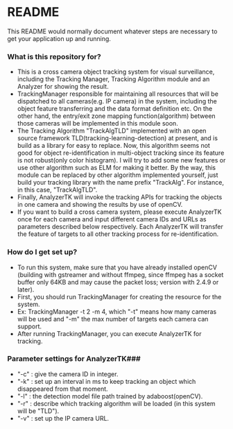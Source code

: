 # README #

This README would normally document whatever steps are necessary to get your application up and running.

### What is this repository for? ###

* This is a cross camera object tracking system for visual surveillance, including the Tracking Manager, Tracking Algorithm module and an Analyzer for showing the result.
* TrackingManager responsible for maintaining all resources that will be dispatched to all cameras(e.g. IP camera) in the system, including the object feature transferring and the data format definition etc. On the other hand, the entry/exit zone mapping function(algorithm) between those cameras will be implemented in this module soon.
* The Tracking Algorithm "TrackAlgTLD" implemented with an open source framework TLD(tracking-learning-detection) at present, and is build as a library for easy to replace. Now, this algorithm seems not good for object re-identification in multi-object tracking since its feature is not robust(only color histogram). I will try to add some new features or use other algorithm such as ELM for making it better. By the way, this module can be replaced by other algorithm implemented yourself, just build your tracking library with the name prefix "TrackAlg". For instance, in this case, "TrackAlgTLD".
* Finally, AnalyzerTK will invoke the tracking APIs for tracking the objects in one camera and showing the results by use of openCV.
* If you want to build a cross camera system, please execute AnalyzerTK once for each camera and input different camera IDs and URLs as parameters described below respectively. Each AnalyzerTK will transfer the feature of targets to all other tracking process for re-identification.

### How do I get set up? ###

* To run this system, make sure that you have already installed openCV (building with gstreamer and without ffmpeg, since ffmpeg has a socket buffer only 64KB and may cause the packet loss; version with 2.4.9 or later).
* First, you should run TrackingManager for creating the resource for the system.
* Ex: TrackingManager -t 2 -m 4, which "-t" means how many cameras will be used and "-m" the max number of targets each camera can support.
* After running TrackingManager, you can execute AnalyzerTK for tracking.

### Parameter settings for AnalyzerTK###

* "-c" : give the camera ID in integer.
* "-k" : set up an interval in ms to keep tracking an object which disappeared from that moment.
* "-l" : the detection model file path trained by adaboost(openCV).
* "-r" : describe which tracking algorithm will be loaded (in this system will be "TLD").
* "-v" : set up the IP camera URL.